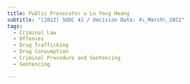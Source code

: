 ```yaml
---
title: Public Prosecutor v Lo Yong Heang
subtitle: "[2022] SGDC 41 / Decision Date: 4\_March\_2022"
tags:
  - Criminal Law
  - Offences
  - Drug Trafficking
  - Drug Consumption
  - Criminal Procedure and Sentencing
  - Sentencing

---
```

